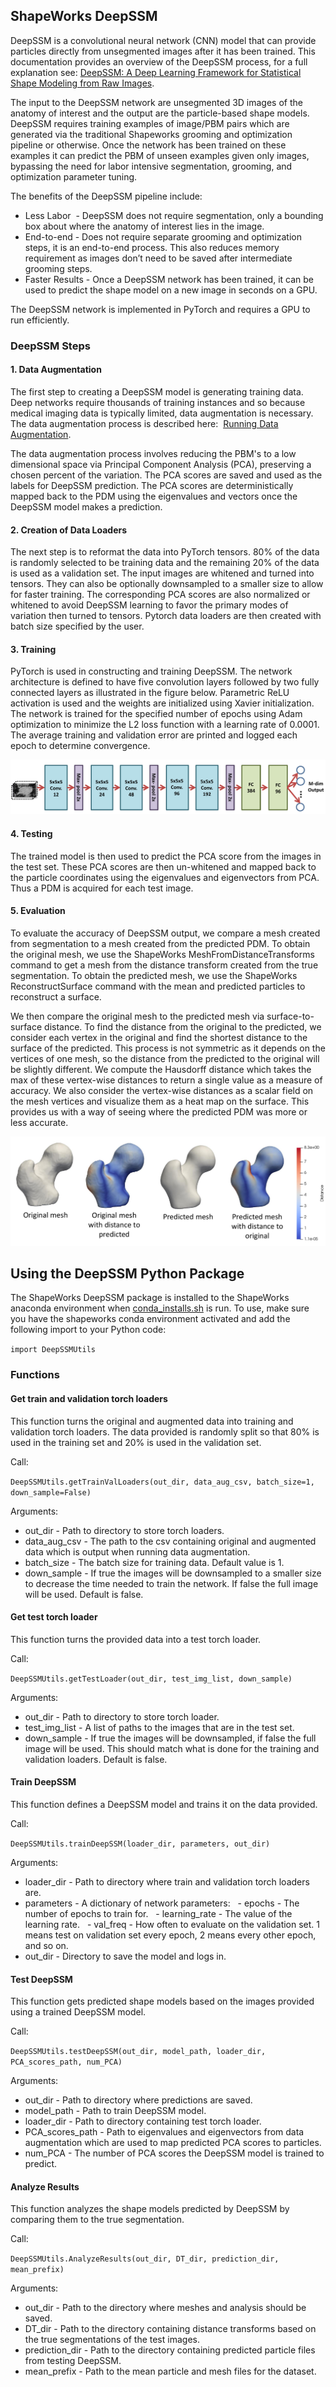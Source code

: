 ## ShapeWorks DeepSSM
DeepSSM is a convolutional neural network (CNN) model that can provide particles directly from unsegmented images after it has been trained. This documentation provides an overview of the DeepSSM process, for a full explanation see: [DeepSSM: A Deep Learning Framework for Statistical
Shape Modeling from Raw Images](https://arxiv.org/abs/1810.00111).

The input to the DeepSSM network are unsegmented 3D images of the anatomy of interest and the output are the particle-based shape models. DeepSSM requires training examples of image/PBM pairs which are generated via the traditional Shapeworks grooming and optimization pipeline or otherwise. Once the network has been trained on these examples it can predict the PBM of unseen examples given only images, bypassing the need for labor intensive segmentation, grooming, and optimization parameter tuning. 

The benefits of the DeepSSM pipeline include:
* Less Labor  - DeepSSM does not require segmentation, only a bounding box about where the anatomy of interest lies in the image.  
* End-to-end - Does not require separate grooming and optimization steps, it is an end-to-end process. This also reduces memory requirement as images don’t need to be saved after intermediate grooming steps.
* Faster Results - Once a DeepSSM network has been trained, it can be used to predict the shape model on a new image in seconds on a GPU.

The DeepSSM network is implemented in PyTorch and requires a GPU to run efficiently. 

### DeepSSM Steps 

#### 1. Data Augmentation

The first step to creating a DeepSSM model is generating training data. Deep networks require thousands of training instances and so because medical imaging data is typically limited, data augmentation is necessary. The data augmentation process is described here:  [Running Data Augmentation](DataAugmentation.md).

The data augmentation process involves reducing the PBM's to a low dimensional space via Principal Component Analysis (PCA), preserving a chosen percent of the variation. The PCA scores are saved and used as the labels for DeepSSM prediction. The PCA scores are deterministically mapped back to the PDM using the eigenvalues and vectors once the DeepSSM model makes a prediction. 

#### 2. Creation of Data Loaders

The next step is to reformat the data into PyTorch tensors. 80% of the data is randomly selected to be training data and the remaining 20% of the data is used as a validation set. The input images are whitened and turned into tensors. They can also be optionally downsampled to a smaller size to allow for faster training. The corresponding PCA scores are also normalized or whitened to avoid DeepSSM learning to favor the primary modes of variation then turned to tensors. Pytorch data loaders are then created with batch size specified by the user. 

#### 3. Training

PyTorch is used in constructing and training DeepSSM. The network architecture is defined to have five convolution layers followed by two fully connected layers as illustrated in the figure below. Parametric ReLU activation is used and the weights are initialized using Xavier initialization. The network is trained for the specified number of epochs using Adam optimization to minimize the L2 loss function with a learning rate of 0.0001. The average training and validation error are printed and logged each epoch to determine convergence.

![DeepSSM Architecture](../img/deep-learning/Architecture.png)

#### 4. Testing

The trained model is then used to predict the PCA score from the images in the test set. These PCA scores are then un-whitened and mapped back to the particle coordinates using the eigenvalues and eigenvectors from PCA. Thus a PDM is acquired for each test image.

#### 5. Evaluation

To evaluate the accuracy of DeepSSM output, we compare a mesh created from segmentation to a mesh created from the predicted PDM. To obtain the original mesh, we use the ShapeWorks MeshFromDistanceTransforms command to get a mesh from the distance transform created from the true segmentation. To obtain the predicted mesh, we use the ShapeWorks ReconstructSurface command with the mean and predicted particles to reconstruct a surface.

We then compare the original mesh to the predicted mesh via surface-to-surface distance. To find the distance from the original to the predicted, we consider each vertex in the original and find the shortest distance to the surface of the predicted. This process is not symmetric as it depends on the vertices of one mesh, so the distance from the predicted to the original will be slightly different. We compute the Hausdorff distance which takes the max of these vertex-wise distances to return a single value as a measure of accuracy. We also consider the vertex-wise distances as a scalar field on the mesh vertices and visualize them as a heat map on the surface. This provides us with a way of seeing where the predicted PDM was more or less accurate.

![Mesh Distance](../img/deep-learning/mesh-distance.png)

## Using the DeepSSM Python Package
The ShapeWorks DeepSSM package is installed to the ShapeWorks anaconda environment when [conda_installs.sh](https://github.com/SCIInstitute/ShapeWorks/tree/master/conda_installs.sh) is run. To use, make sure you have the shapeworks conda environment activated and add the following import to your Python code:

`import DeepSSMUtils`

### Functions

#### Get train and validation torch loaders
This function turns the original and augmented data into training and validation torch loaders. The data provided is randomly split so that 80% is used in the training set and 20% is used in the validation set.

Call:

`DeepSSMUtils.getTrainValLoaders(out_dir, data_aug_csv, batch_size=1, down_sample=False)`

Arguments:

* out_dir - Path to directory to store torch loaders.
* data_aug_csv - The path to the csv containing original and augmented data which is output when running data augmentation.
* batch_size - The batch size for training data. Default value is 1.
* down_sample - If true the images will be downsampled to a smaller size to decrease the time needed to train the network. If false the full image will be used. Default is false.

#### Get test torch loader
This function turns the provided data into a test torch loader.

Call:

`DeepSSMUtils.getTestLoader(out_dir, test_img_list, down_sample)`

Arguments:

* out_dir - Path to directory to store torch loader.
* test_img_list - A list of paths to the images that are in the test set.
* down_sample - If true the images will be downsampled, if false the full image will be used. This should match what is done for the training and validation loaders. Default is false.

#### Train DeepSSM
This function defines a DeepSSM model and trains it on the data provided.

Call:

`DeepSSMUtils.trainDeepSSM(loader_dir, parameters, out_dir)`

Arguments:

* loader_dir - Path to directory where train and validation torch loaders are.
* parameters - A dictionary of network parameters:
  - epochs - The number of epochs to train for.
  - learning_rate - The value of the learning rate.
  - val_freq - How often to evaluate on the validation set. 1 means test on validation set every epoch, 2 means every other epoch, and so on.
* out_dir - Directory to save the model and logs in.

#### Test DeepSSM
This function gets predicted shape models based on the images provided using a trained DeepSSM model.

Call:

`DeepSSMUtils.testDeepSSM(out_dir, model_path, loader_dir, PCA_scores_path, num_PCA)`

Arguments:

* out_dir - Path to directory where predictions are saved.
* model_path - Path to train DeepSSM model.
* loader_dir - Path to directory containing test torch loader.
* PCA_scores_path - Path to eigenvalues and eigenvectors from data augmentation which are used to map predicted PCA scores to particles.
* num_PCA - The number of PCA scores the DeepSSM model is trained to predict.

#### Analyze Results
This function analyzes the shape models predicted by DeepSSM by comparing them to the true segmentation. 

Call:

`DeepSSMUtils.AnalyzeResults(out_dir, DT_dir, prediction_dir, mean_prefix)`

Arguments:

* out_dir - Path to the directory where meshes and analysis should be saved.
* DT_dir - Path to the directory containing distance transforms based on the true segmentations of the test images.
* prediction_dir - Path to the directory containing predicted particle files from testing DeepSSM.
* mean_prefix - Path to the mean particle and mesh files for the dataset.
